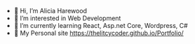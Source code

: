 - 👋 Hi, I’m Alicia Harewood
- 👀 I’m interested in Web Development
- 🌱 I’m currently learning React, Asp.net Core, Wordpress, C#
- 💞️ My Personal site https://thelitcycoder.github.io/Portfolio/
